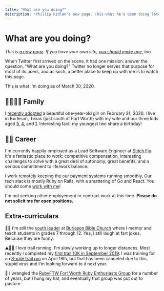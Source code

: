 ```yaml
---
title: "What are you doing?"
description: "Phillip Ridlen's now page. This what he's been doing lately, regardless of how updated his blog posts are."
---
```


# What are you doing?

_This is [a now page][now]. If you have your own site, [you should make
one][now], too._

When Twitter first arrived on the scene, it had one mission: answer the
question, "What are you doing?" Twitter no longer serves that purpose for most
of its users, and as such, a better place to keep up with me is to watch this page.

This is what I'm doing as of March 30, 2020.

[now]: https://nownownow.com/about


## 👨‍👩‍👧‍👦 Family

I [recently adopted][legacy] a beautiful one-year-old girl on February 21, 2020.
I live in Burleson, Texas (just south of Fort Worth) with my wife and our
three kids aged [5][bennett], [4][hudson], and [1][legacy]. Interesting fact:
my youngest two share a birthday!

[bennett]: http://bennettalexander.co
[hudson]:  http://hudsonkruse.co
[legacy]:  http://legacyrose.co

## 👨‍💻 Career

I'm currently happily employed as  a Lead Software Engineer at [Stitch
Fix][stitchfix].  It's a fantastic place to work: competitive compensation,
interesting challenges to solve with a great deal of autonomy, great benefits,
and a serious commitment to life/work balance.

I work remotely keeping the our payment systems running smoothly. Our tech
stack is mostly Ruby on Rails, with a smattering of Go and React. You should
come [work with me][careers]!

I'm not seeking other employement or contract work at this time. **Please do not
solicit me for open positions.**

[stitchfix]: https://www.stitchfix.com/
[careers]:   https://www.stitchfix.com/careers

## Extra-curriculars

👨‍🏫 I'm still the [youth leader][youth] at [Burleson Bible Church][bbc] where I
mentor and teach students in grades 7 through 12. Yes, I still laugh at fart
jokes. Because they are funny.

⛰🏃‍♂️ I love trail running. I'm slowly working up to longer distances. Most recently
I completed my [first trail 10K in September 2019][roughcreek]. I was training
for an [8-mile trail run][coyote] on April 18th, but that has been canceled due
to this stupid virus and I'm looking forward to it next year.

🤠 I wrangled the [RubyFTW Fort Worth Ruby Enthusiasts Group][fwrb] for a number of
years, but I hung my hat, and eventually that group was put out to pasture.


[fwrb]:       http://rubyftw.org/
[bbc]:        http://burlesonbiblechurch.org
[youth]:      http://youth.burlesonbiblechurch.org
[roughcreek]: http://www.roughcreektrailrun.com/
[coyote]:     http://www.trailracingovertexas.com/coyote-run
